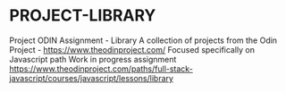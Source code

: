 # PROJECT-LIBRARY
Project ODIN Assignment - Library
A collection of projects from the Odin Project - https://www.theodinproject.com/
Focused specifically on Javascript path
Work in progress assignment https://www.theodinproject.com/paths/full-stack-javascript/courses/javascript/lessons/library
